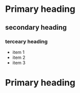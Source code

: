 # Primary heading

## secondary heading

### terceary heading

* item 1
* item 2
* item 3

<h1>Primary heading</h1>
